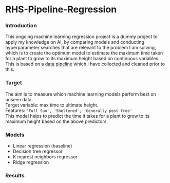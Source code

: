 # RHS-Pipeline-Regression
### Introduction
This ongoing machine learning regression project is a dummy project to apply my knowledge on AI, by comparing models and conducting hyperparameter searches that are relevant to the problem I am solving, which is to create the optimum model to estimate the maximum time taken for a plant to grow to its maximum height based on continuous variables.
<br>
This is based on a [data pipeline](https://github.com/akikoogawa7/RHS-Data-Pipeline) which I have collected and cleaned prior to this.

### Target
The aim is to measure which machine learning models perform best on unseen data. 
<br>
Target variable: max time to ultimate height.
<br>
Features: `'Full Sun', 'Sheltered', 'Generally pest free'`
<br>
This model helps to predict the time it takes for a plant to grow to its maximum height based on the above predictors.
<br>

### Models
- Linear regression (baseline)
- Decision tree regressor
- K nearest neighbors regressor
- Ridge regression

### Results